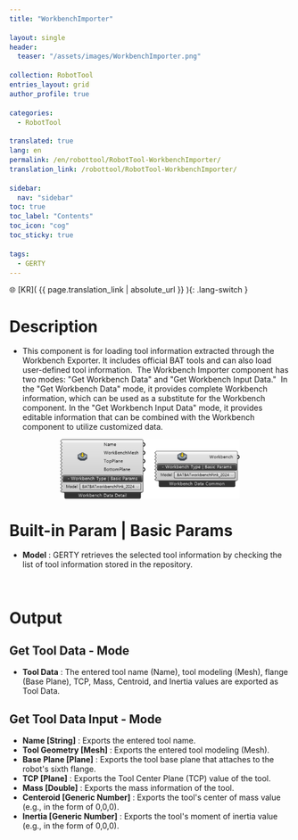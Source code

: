 ```yaml
---
title: "WorkbenchImporter"

layout: single
header:
  teaser: "/assets/images/WorkbenchImporter.png"

collection: RobotTool
entries_layout: grid
author_profile: true

categories:
  - RobotTool
  
translated: true
lang: en
permalink: /en/robottool/RobotTool-WorkbenchImporter/
translation_link: /robottool/RobotTool-WorkbenchImporter/

sidebar:
  nav: "sidebar"
toc: true
toc_label: "Contents"
toc_icon: "cog"
toc_sticky: true

tags: 
  - GERTY
---
```


🌐 [KR]( {{ page.translation_link | absolute_url }} ){: .lang-switch }

# Description

* This component is for loading tool information extracted through the Workbench Exporter. It includes official BAT tools and can also load user-defined tool information. 
The Workbench Importer component has two modes: "Get Workbench Data" and "Get Workbench Input Data." 
In the "Get Workbench Data" mode, it provides complete Workbench information, which can be used as a substitute for the Workbench component. In the "Get Workbench Input Data" mode, it provides editable information that can be combined with the Workbench component to utilize customized data.

<p align="center">  <img src="/assets/images/WorkbenchImporter.png" align="center" width="64%"></p>


# Built-in Param | Basic Params

* **Model** : GERTY retrieves the selected tool information by checking the list of tool information stored in the repository.

<br>

# Output

## Get Tool Data - Mode

* **Tool Data** : The entered tool name (Name), tool modeling (Mesh), flange (Base Plane), TCP, Mass, Centroid, and Inertia values are exported as Tool Data.

## Get Tool Data Input - Mode

* **Name [String]** : Exports the entered tool name.
* **Tool Geometry [Mesh]** : Exports the entered tool modeling (Mesh).
* **Base Plane [Plane]** : Exports the tool base plane that attaches to the robot's sixth flange.
* **TCP [Plane]** : Exports the Tool Center Plane (TCP) value of the tool.
* **Mass [Double]** : Exports the mass information of the tool.
* **Centeroid [Generic Number]** : Exports the tool's center of mass value (e.g., in the form of 0,0,0).
* **Inertia [Generic Number]** : Exports the tool's moment of inertia value (e.g., in the form of 0,0,0).